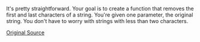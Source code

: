 It's pretty straightforward. Your goal is to create a function that removes the first and last
characters of a string. You're given one parameter, the original string. You don't have to worry
with strings with less than two characters.

[Original Source](https://www.codewars.com/kata/56bc28ad5bdaeb48760009b0/train/python)
